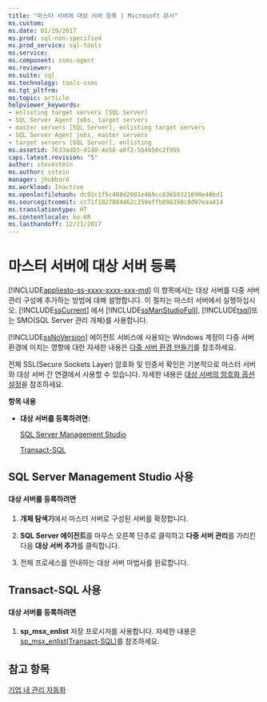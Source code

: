 ```yaml
---
title: "마스터 서버에 대상 서버 등록 | Microsoft 문서"
ms.custom: 
ms.date: 01/19/2017
ms.prod: sql-non-specified
ms.prod_service: sql-tools
ms.service: 
ms.component: ssms-agent
ms.reviewer: 
ms.suite: sql
ms.technology: tools-ssms
ms.tgt_pltfrm: 
ms.topic: article
helpviewer_keywords:
- enlisting target servers [SQL Server]
- SQL Server Agent jobs, target servers
- master servers [SQL Server], enlisting target servers
- SQL Server Agent jobs, master servers
- target servers [SQL Server], enlisting
ms.assetid: 7633adb5-d140-4e58-a8f2-5b4b50c2f95b
caps.latest.revision: "5"
author: stevestein
ms.author: sstein
manager: jhubbard
ms.workload: Inactive
ms.openlocfilehash: dc92c1f5c408d2001e469cc83658321098e40bd1
ms.sourcegitcommit: cc71f1027884462c359effb898390c8d97eaa414
ms.translationtype: HT
ms.contentlocale: ko-KR
ms.lasthandoff: 12/21/2017
---
```

# <a name="enlist-a-target-server-to-a-master-server"></a>마스터 서버에 대상 서버 등록
[!INCLUDE[appliesto-ss-xxxx-xxxx-xxx-md](../../includes/appliesto-ss-xxxx-xxxx-xxx-md.md)] 이 항목에서는 대상 서버를 다중 서버 관리 구성에 추가하는 방법에 대해 설명합니다. 이 절차는 마스터 서버에서 실행하십시오. [!INCLUDE[ssCurrent](../../includes/sscurrent_md.md)] 에서 [!INCLUDE[ssManStudioFull](../../includes/ssmanstudiofull_md.md)], [!INCLUDE[tsql](../../includes/tsql_md.md)]또는 SMO(SQL Server 관리 개체)를 사용합니다.  
  
[!INCLUDE[ssNoVersion](../../includes/ssnoversion_md.md)] 에이전트 서비스에 사용되는 Windows 계정이 다중 서버 환경에 미치는 영향에 대한 자세한 내용은 [다중 서버 환경 만들기](../../ssms/agent/create-a-multiserver-environment.md)를 참조하세요.  
  
전체 SSL(Secure Sockets Layer) 암호화 및 인증서 확인은 기본적으로 마스터 서버와 대상 서버 간 연결에서 사용할 수 있습니다. 자세한 내용은 [대상 서버의 암호화 옵션 설정](../../ssms/agent/set-encryption-options-on-target-servers.md)을 참조하세요.  
  
**항목 내용**  
  
-   **대상 서버를 등록하려면:**  
  
    [SQL Server Management Studio](#SSMSProcedure)  
  
    [Transact-SQL](#TsqlProcedure)  
  
## <a name="SSMSProcedure"></a>SQL Server Management Studio 사용  
  
#### <a name="to-enlist-a-target-server"></a>대상 서버를 등록하려면  
  
1.  **개체 탐색기**에서 마스터 서버로 구성된 서버를 확장합니다.  
  
2.  **SQL Server 에이전트**를 마우스 오른쪽 단추로 클릭하고 **다중 서버 관리**를 가리킨 다음 **대상 서버 추가**를 클릭합니다.  
  
3.  전체 프로세스를 안내하는 대상 서버 마법사를 완료합니다.  
  
## <a name="TsqlProcedure"></a>Transact-SQL 사용  
  
#### <a name="to-enlist-a-target-server"></a>대상 서버를 등록하려면  
  
1.  **sp_msx_enlist** 저장 프로시저를 사용합니다.  자세한 내용은 [sp_msx_enlist(Transact-SQL)](http://msdn.microsoft.com/en-us/ceb3b2bc-0cc4-48d8-9bdc-6a809556e35f)를 참조하세요.  
  
## <a name="see-also"></a>참고 항목  
[기업 내 관리 자동화](../../ssms/agent/automated-administration-across-an-enterprise.md)  
  
